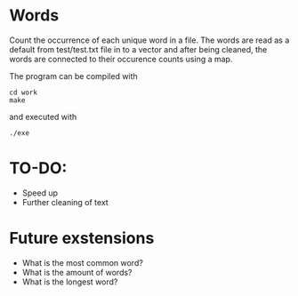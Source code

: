 # Words

Count the occurrence of each unique word in a file. The words are read as a default from test/test.txt file in to a vector and after being cleaned, the words are connected to their occurence counts using a map. 

The program can be compiled with

```
cd work
make
```

and executed with 

```
./exe
```

# TO-DO: 

* Speed up
* Further cleaning of text 

# Future exstensions

* What is the most common word? 
* What is the amount of words?
* What is the longest word?

